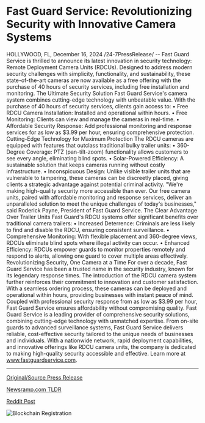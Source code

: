 # Fast Guard Service: Revolutionizing Security with Innovative Camera Systems

HOLLYWOOD, FL, December 16, 2024 /24-7PressRelease/ -- Fast Guard Service is thrilled to announce its latest innovation in security technology: Remote Deployment Camera Units (RDCUs). Designed to address modern security challenges with simplicity, functionality, and sustainability, these state-of-the-art cameras are now available as a free offering with the purchase of 40 hours of security services, including free installation and monitoring.  The Ultimate Security Solution  Fast Guard Service's camera system combines cutting-edge technology with unbeatable value. With the purchase of 40 hours of security services, clients gain access to: •	Free RDCU Camera Installation: Installed and operational within hours. •	Free Monitoring: Clients can view and manage the cameras in real-time. •	Affordable Security Response: Add professional monitoring and response services for as low as $3.99 per hour, ensuring comprehensive protection.  Cutting-Edge Technology for Maximum Protection  The RDCU cameras are equipped with features that outclass traditional bulky trailer units: •	360-Degree Coverage: PTZ (pan-tilt-zoom) functionality allows customers to see every angle, eliminating blind spots. •	Solar-Powered Efficiency: A sustainable solution that keeps cameras running without costly infrastructure. •	Inconspicuous Design: Unlike visible trailer units that are vulnerable to tampering, these cameras can be discreetly placed, giving clients a strategic advantage against potential criminal activity.  "We're making high-quality security more accessible than ever. Our free camera units, paired with affordable monitoring and response services, deliver an unparalleled solution to meet the unique challenges of today's businesses," said Roderick Payne, President of Fast Guard Service.  The Clear Advantage Over Trailer Units  Fast Guard's RDCU systems offer significant benefits over traditional camera trailers: •	Increased Deterrence: Criminals are less likely to find and disable the RDCU, ensuring consistent surveillance. •	Comprehensive Monitoring: With flexible placement and 360-degree views, RDCUs eliminate blind spots where illegal activity can occur. •	Enhanced Efficiency: RDCUs empower guards to monitor properties remotely and respond to alerts, allowing one guard to cover multiple areas effectively.  Revolutionizing Security, One Camera at a Time  For over a decade, Fast Guard Service has been a trusted name in the security industry, known for its legendary response times. The introduction of the RDCU camera system further reinforces their commitment to innovation and customer satisfaction.  With a seamless ordering process, these cameras can be deployed and operational within hours, providing businesses with instant peace of mind. Coupled with professional security response from as low as $3.99 per hour, Fast Guard Service ensures affordability without compromising quality.  Fast Guard Service is a leading provider of comprehensive security solutions, combining cutting-edge technology with unmatched expertise. From on-site guards to advanced surveillance systems, Fast Guard Service delivers reliable, cost-effective security tailored to the unique needs of businesses and individuals. With a nationwide network, rapid deployment capabilities, and innovative offerings like RDCU camera units, the company is dedicated to making high-quality security accessible and effective. Learn more at www.fastguardservice.com. 

---

[Original/Source Press Release](https://www.24-7pressrelease.com/press-release/517080/fast-guard-service-revolutionizing-security-with-innovative-camera-systems)
                    

[Newsramp.com TLDR](https://newsramp.com/curated-news/fast-guard-service-introduces-revolutionary-remote-deployment-camera-units/89c8704f14521d13544c3ebebb75de16) 

 



[Reddit Post](https://www.reddit.com/r/technology_press/comments/1hghg1s/fast_guard_service_introduces_revolutionary/) 



![Blockchain Registration](https://cdn.newsramp.app/24-7PressRelease/qrcode/2412/17/cake1qCA.webp)